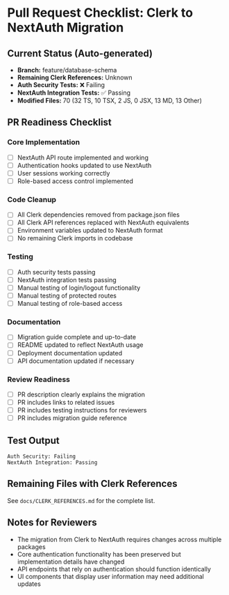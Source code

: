 # Pull Request Checklist: Clerk to NextAuth Migration

## Current Status (Auto-generated)

- **Branch:** feature/database-schema
- **Remaining Clerk References:** Unknown
- **Auth Security Tests:** ❌ Failing
- **NextAuth Integration Tests:** ✅ Passing
- **Modified Files:** 70 (32 TS, 10 TSX, 2 JS, 0 JSX, 13 MD, 13 Other)

## PR Readiness Checklist

### Core Implementation
- [ ] NextAuth API route implemented and working
- [ ] Authentication hooks updated to use NextAuth
- [ ] User sessions working correctly
- [ ] Role-based access control implemented

### Code Cleanup
- [ ] All Clerk dependencies removed from package.json files
- [ ] All Clerk API references replaced with NextAuth equivalents
- [ ] Environment variables updated to NextAuth format
- [ ] No remaining Clerk imports in codebase

### Testing
- [ ] Auth security tests passing
- [ ] NextAuth integration tests passing
- [ ] Manual testing of login/logout functionality
- [ ] Manual testing of protected routes
- [ ] Manual testing of role-based access

### Documentation
- [ ] Migration guide complete and up-to-date
- [ ] README updated to reflect NextAuth usage
- [ ] Deployment documentation updated
- [ ] API documentation updated if necessary

### Review Readiness
- [ ] PR description clearly explains the migration
- [ ] PR includes links to related issues
- [ ] PR includes testing instructions for reviewers
- [ ] PR includes migration guide reference

## Test Output

```
Auth Security: Failing
NextAuth Integration: Passing
```

## Remaining Files with Clerk References

See `docs/CLERK_REFERENCES.md` for the complete list.

## Notes for Reviewers

- The migration from Clerk to NextAuth requires changes across multiple packages
- Core authentication functionality has been preserved but implementation details have changed
- API endpoints that rely on authentication should function identically
- UI components that display user information may need additional updates
